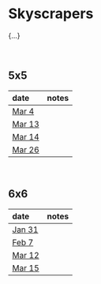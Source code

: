 # Skyscrapers

{...}


<br>


## 5x5

| date | notes |
| :--- | :---- |
| [Mar 4](https://www.brainbashers.com/showskyscrapers.asp?date=0304&size=5&diff=3) | |
| [Mar 13](https://www.brainbashers.com/showskyscrapers.asp?date=0313&size=5&diff=3) | |
| [Mar 14](https://www.brainbashers.com/showskyscrapers.asp?date=0314&size=5&diff=3) | |
| [Mar 26](https://www.brainbashers.com/showskyscrapers.asp?date=0326&size=5&diff=3) | |


<br>


## 6x6

| date | notes |
| :--- | :---- |
| [Jan 31](https://www.brainbashers.com/showskyscrapers.asp?date=0131&size=6&diff=3) | |
| [Feb 7](https://www.brainbashers.com/showskyscrapers.asp?date=0207&size=6&diff=3) | |
| [Mar 12](https://www.brainbashers.com/showskyscrapers.asp?date=0312&size=6&diff=3) | |
| [Mar 15](https://www.brainbashers.com/showskyscrapers.asp?date=0315&size=6&diff=3) | |
